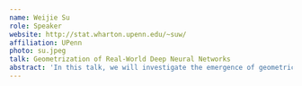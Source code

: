 ```yaml
---
name: Weijie Su
role: Speaker
website: http://stat.wharton.upenn.edu/~suw/
affiliation: UPenn
photo: su.jpeg
talk: Geometrization of Real-World Deep Neural Networks
abstract: 'In this talk, we will investigate the emergence of geometric patterns in well-trained deep learning models by making use of a layer-peeled model and the law of equi-separation. The former is a nonconvex optimization program that models the last-layer features and weights. We use the model to shed light on the neural collapse phenomenon of Papyan, Han, and Donoho, and to predict a hitherto-unknown phenomenon that we term minority collapse in imbalanced training. This is based on joint work with Cong Fang, Hangfeng He, and Qi Long (arXiv:2101.12699).  The law of equi-separation is a pervasive empirical phenomenon that describes how data are separated according to their class membership from the bottom to the top layer in a well-trained neural network. We will show that, through extensive computational experiments, neural networks improve data separation through layers in a simple exponential manner. This law leads to roughly equal ratios of separation that a single layer is able to improve, thereby showing that all layers are created equal. We will conclude the talk by discussing the implications of this law on the interpretation, robustness, and generalization of deep learning, as well as on the inadequacy of some existing approaches toward demystifying deep learning. This is based on joint work with Hangfeng He (arXiv:2210.17020).'
---
```

